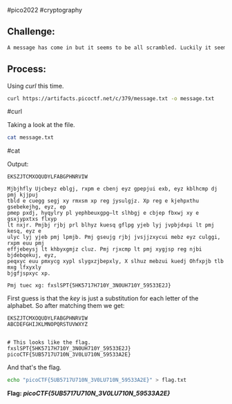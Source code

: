 #pico2022 #cryptography 

## Challenge:
```md
A message has come in but it seems to be all scrambled. Luckily it seems to have the key at the beginning. Can you crack this substitution cipher? Download the message [here](https://artifacts.picoctf.net/c/379/message.txt).
```

## Process:
Using *curl* this time.
```bash
curl https://artifacts.picoctf.net/c/379/message.txt -o message.txt
```
#curl

Taking a look at the file.
```bash
cat message.txt
```
#cat 

Output:
```
EKSZJTCMXOQUDYLFABGPHNRVIW

Mjbjhfly Ujcbeyz eblgj, rxpm e cbenj eyz gpepjui exb, eyz kblhcmp dj pmj kjjpuj
tbld e cuegg segj xy rmxsm xp reg jysulgjz. Xp reg e kjehpxthu gsebekejhg, eyz, ep
pmep pxdj, hyqylry pl yephbeuxgpg—lt slhbgj e cbjep fbxwj xy e gsxjypxtxs flxyp
lt nxjr. Pmjbj rjbj prl blhyz kuesq gflpg yjeb lyj jvpbjdxpi lt pmj kesq, eyz e
ulyc lyj yjeb pmj lpmjb. Pmj gseujg rjbj jvsjjzxycui mebz eyz culggi, rxpm euu pmj
effjebeysj lt khbyxgmjz cluz. Pmj rjxcmp lt pmj xygjsp reg njbi bjdebqekuj, eyz,
peqxyc euu pmxycg xypl slygxzjbepxly, X slhuz mebzui kuedj Ohfxpjb tlb mxg lfxyxly
bjgfjspxyc xp.

Pmj tuec xg: fxslSPT{5HK5717H710Y_3N0UH710Y_59533E2J}
```

First guess is that the *key* is just a substitution for each letter of the alphabet. So after matching them we get:
```
EKSZJTCMXOQUDYLFABGPHNRVIW
ABCDEFGHIJKLMNOPQRSTUVWXYZ


# This looks like the flag.
fxslSPT{5HK5717H710Y_3N0UH710Y_59533E2J}
picoCTF{5UB5717U710N_3V0LU710N_59533A2E}
```

And that's the flag.
```bash
echo "picoCTF{5UB5717U710N_3V0LU710N_59533A2E}" > flag.txt
```

**Flag: *picoCTF{5UB5717U710N_3V0LU710N_59533A2E}***
